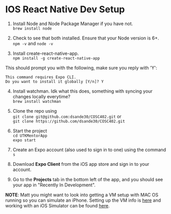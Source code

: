 # IOS React Native Dev Setup
1. Install Node and Node Package Manager if you have not.  
`brew install node`    

2. Check to see that both installed. Ensure that your Node version is 6+.  
`npm -v` and `node -v`  

3. Install create-react-native-app.  
`npm install -g create-react-native-app`  

This should prompt you with the following, make sure you reply with 'Y':
```
This command requires Expo CLI.
Do you want to install it globally [Y/n]? Y
```

4. Install watchman. Idk what this does, something with syncing your changes locally everytime?  
`brew install watchman`

5. Clone the repo using  
`git clone git@github.com:dsande30/COSC402.git` or   
`git clone https://github.com/dsande30/COSC402.git`  

6. Start the project  
`cd UTKMentorApp`  
`expo start`  

7. Create an Expo account (also used to sign in to one) using the command `s`

8. Download **Expo Client** from the iOS app store and sign in to your account.

9. Go to the **Projects** tab in the bottom left of the app, and you should see your app in "Recently In Development".

**NOTE**: Matt you might want to look into getting a VM setup with MAC OS running so you can simulate an iPhone. Setting up the VM info is [here](https://blog.udemy.com/xcode-on-windows/) and working with an iOS Simulator can be found [here](https://docs.expo.io/versions/latest/guides/up-and-running.html#open-the-app-on-your-phone-or).
